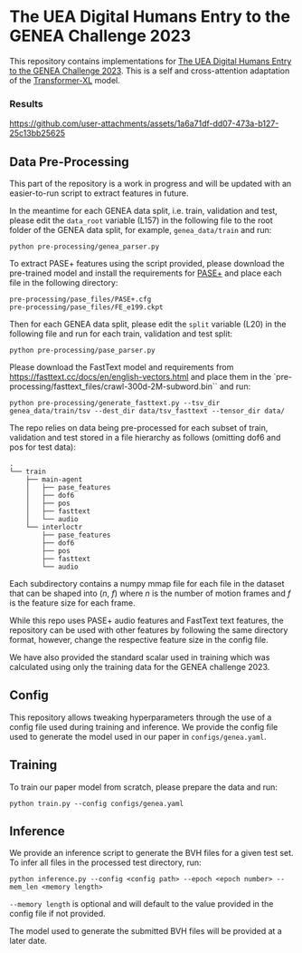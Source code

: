 # The UEA Digital Humans Entry to the GENEA Challenge 2023

This repository contains implementations for  [The UEA Digital Humans Entry to the GENEA Challenge 2023](https://openreview.net/pdf?id=bBrebR1YpXe). This is a self and cross-attention adaptation of the [Transformer-XL](https://github.com/kimiyoung/transformer-xl) model.

### Results

https://github.com/user-attachments/assets/1a6a71df-dd07-473a-b127-25c13bb25625




## Data Pre-Processing

This part of the repository is a work in progress and will be updated with an easier-to-run script to extract features in future. 

In the meantime for each GENEA data split, i.e. train, validation and test, please edit the `data_root` variable (L157) in the following file to the root folder of the GENEA data split, for example, `genea_data/train` and run:

```
python pre-processing/genea_parser.py
```

To extract PASE+ features using the script provided, please download the pre-trained model and install the requirements for [PASE+](https://github.com/santi-pdp/pase) and place each file in the following directory:
```
pre-processing/pase_files/PASE+.cfg
pre-processing/pase_files/FE_e199.ckpt
```
Then for each GENEA data split, please edit the `split` variable (L20) in the following file and run for each train, validation and test split:

```
python pre-processing/pase_parser.py
```

Please download the FastText model and requirements from https://fasttext.cc/docs/en/english-vectors.html and place them in the `pre-processing/fasttext_files/crawl-300d-2M-subword.bin`` and run:

```
python pre-processing/generate_fasttext.py --tsv_dir genea_data/train/tsv --dest_dir data/tsv_fasttext --tensor_dir data/
```

The repo relies on data being pre-processed for each subset of train, validation and test stored in a file hierarchy as follows (omitting dof6 and pos for test data):

    .
    └── train
        ├── main-agent
        │   ├── pase_features
        │   ├── dof6
        │   ├── pos
        │   ├── fasttext
        │   └── audio
        └── interloctr
            ├── pase_features
            ├── dof6
            ├── pos
            ├── fasttext
            └── audio

Each subdirectory contains a numpy mmap file for each file in the dataset that can be shaped into ($n$, $f$) where $n$ is the number of motion frames and $f$ is the feature size for each frame.

While this repo uses PASE+ audio features and FastText text features, the repository can be used with other features by following the same directory format, however, change the respective feature size in the config file.

We have also provided the standard scalar used in training which was calculated using only the training data for the GENEA challenge 2023. 

## Config

This repository allows tweaking hyperparameters through the use of a config file used during training and inference.
We provide the config file used to generate the model used in our paper in ```configs/genea.yaml```.

## Training

To train our paper model from scratch, please prepare the data and run:
```
python train.py --config configs/genea.yaml
```

## Inference

We provide an inference script to generate the BVH files for a given test set. To infer all files in the processed test directory, run:

```
python inference.py --config <config path> --epoch <epoch number> --mem_len <memory length>
```
`--memory length` is optional and will default to the value provided in the config file if not provided.

The model used to generate the submitted BVH files will be provided at a later date.

